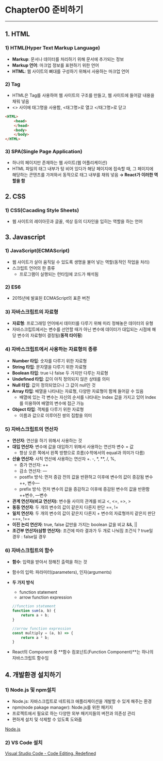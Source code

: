 # Chapter00 준비하기

---

## 1. HTML

### **1) HTML(Hyper Text Markup Language)**

- **Markup**: 문서나 데이터를 처리하기 위해 문서에 추가되는 정보
- **Markup 언어**: 마크업 정보를 표현하기 위한 언어
- **HTML**: 웹 사이트의 뼈대를 구성하기 위해서 사용하는 마크업 언어

### **2) Tag**

- HTML은 Tag를 사용하여 웹 사이트의 구조를 만들고,
웹 사이트에 들어갈 내용을 채워 넣음
- <> 사이에 태그명을 사용함, 
<태그명>로 열고 </태그명>로 닫고

```html
<HTML>
	<head>
	</head>
	<body>
	</body>
</HTML>
```

### **3) SPA(Single Page Application)**

- 하나의 페이지만 존재하는 웹 사이트(웹 어플리케이션)
- HTML 파일의 <body> 태그 내부가 텅 비어 있다가 
해당 페이지에 접속할 때, 그 페이지에 해당하는 콘텐츠를 가져와서
동적으로 <body> 태그 내부를 채워 넣음  **→ React가 이러한 역할을 함**

## 2. CSS

### 1) CSS(Cacading Style Sheets)

- 웹 사이트의 레이아웃과 글꼴, 색상 등의 디자인을 입히는 역할을 하는 언어

## 3. Javascript

### 1) JavaScript(ECMAScript)

- 웹 사이트가 살아 움직일 수 있도록 생명을 불어 넣는 역할(동적인 작업을 처리)
- 스크립트 언어의 한 종류
    - 프로그램이 실행되는 런타임에 코드가 해석됨
    

### 2) ES6

- 2015년에 발표된 ECMAScript의 표준 버전

### 3) 자바스크립트의 자료형

- **자료형**: 프로그래밍 언어에서 데이터를 다루기 위해 미리 정해놓은 데이터의 유형
- 자바스크립트에서는 변수를 선언할 때가 아닌 변수에 데이터가 대입되는 시점에 
해당 변수의 자료형이 결정됨(**동적 타이핑**)

### 4) 자바스크립트에서 사용하는 자료형의 종류

- **Number 타입**: 숫자를 다루기 위한 자료형
- **String 타입**: 문자열을 다루기 위한 자료형
- **Boolean 타입**: true 나 false 두 가지만 다루는 자료형
- **Undefined 타입**: 값이 아직 정의되지 않은 상태를 의미
- **Null 타입**: 값이 정의되었으나 그 값이 null인 것
- **Array 타입**: 배열을 나타내는 자료형, 다양한 자료형이 함께 들어갈 수 있음
    - 배열에 있는 각 변수는 자신의 순서를 나타내는 Index 값을 가지고 있어
    Index를 이용하여 배열의 변수에 접근 가능
- **Object 타입**: 객체를 다루기 위한 자료형
    - 이름과 값으로 이루어진 쌍의 집합을 의미

### 5) 자바스크립트의 연산자

- **연산자**: 연산을 하기 위해서 사용하는 것
- **대입 연산자**: 변수에 값을 대입하기 위해서 사용하는 연산자
변수 = 값
    - 항상 오른 쪽에서 왼쪽 방향으로 흐름(수학에서의 equal과 의미가 다름)
- **산술 연산자**: 사칙 연산에 사용하는 연산자
+. -, *, **, /, %,
    - 증가 연산자: ++
    - 감소 연산자: —
    - postfix 방식: 먼저 증감 전의 값을 반환하고 이후에 변수의 값이 증감됨 
    변수++, 변수—
    - prefix 방식: 먼저 변수의 값을 증감하고 이후에 증감된 변수의 값을 반환함
    ++변수, —변수
- **관계 연산자(비교 연산자)**: 변수들 사이의 관계를 비교
<, <=, =>, >
- **동등 연산자**: 두 개의 변수의 값이 같은지 다른지 판단
==, !=
- **일치 연산자**: 두 개의 변수의 값이 같은지 다른지 + 변수의 자료형까지 같은지 판단
===, !==
- **이진 논리 연산자**: true, false 값만을 가지는 boolean 값을 비교
&&, ||
- **조건부 연산자(삼항 연산자)**: 조건에 따라 결과가 두 개로 나눠짐
조건식 ? true일 경우 : false일 경우

### 6) 자바스크립트의 함수

- **함수**: 입력을 받아서 정해진 출력을 하는 것
- 함수의 입력: 파라미터(parameters), 인자(arguments)
- **두 가지 방식**
    - function statement
    - arrow function expression
    
    ```jsx
    //function statement
    function sum(a, b) {
    	return a + b;
    }
    
    //arrow function expression
    const multiply = (a, b) => {
    	return a * b;
    }
    ```
    
- React의 Component 중 **함수 컴포넌트(Function Component)**는
하나의 자바스크립트 함수임

## 4. 개발환경 설치하기

### 1) Node.js 및 npm설치

- Node.js: 자바스크립트로 네트워크 애플리케이션을 개발할 수 있게 해주는 환경
- npm(node pakage manager): Node.js를 위한 패키지
- 프로젝트에서 필요로 하는 다양한 외부 패키지들의 버전과 의존성 관리
- 편하게 설치 및 삭제할 수 있도록 도와줌

[Node.js](https://nodejs.org/ko/)

### 2) VS Code 설치

[Visual Studio Code - Code Editing. Redefined](https://code.visualstudio.com/)